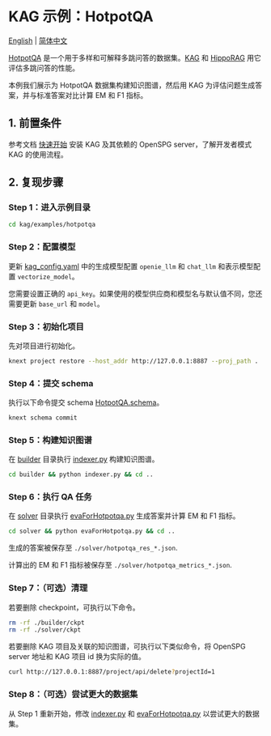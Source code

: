 # KAG 示例：HotpotQA

[English](./README.md) |
[简体中文](./README_cn.md)

[HotpotQA](https://arxiv.org/abs/1809.09600) 是一个用于多样和可解释多跳问答的数据集。[KAG](https://arxiv.org/abs/2409.13731) 和 [HippoRAG](https://arxiv.org/abs/2405.14831) 用它评估多跳问答的性能。

本例我们展示为 HotpotQA 数据集构建知识图谱，然后用 KAG 为评估问题生成答案，并与标准答案对比计算 EM 和 F1 指标。

## 1. 前置条件

参考文档 [快速开始](https://openspg.yuque.com/ndx6g9/0.6/quzq24g4esal7q17) 安装 KAG 及其依赖的 OpenSPG server，了解开发者模式 KAG 的使用流程。

## 2. 复现步骤

### Step 1：进入示例目录

```bash
cd kag/examples/hotpotqa
```

### Step 2：配置模型

更新 [kag_config.yaml](./kag_config.yaml) 中的生成模型配置 ``openie_llm`` 和 ``chat_llm`` 和表示模型配置 ``vectorize_model``。

您需要设置正确的 ``api_key``。如果使用的模型供应商和模型名与默认值不同，您还需要更新 ``base_url`` 和 ``model``。

### Step 3：初始化项目

先对项目进行初始化。

```bash
knext project restore --host_addr http://127.0.0.1:8887 --proj_path .
```

### Step 4：提交 schema

执行以下命令提交 schema [HotpotQA.schema](./schema/HotpotQA.schema)。

```bash
knext schema commit
```

### Step 5：构建知识图谱

在 [builder](./builder) 目录执行 [indexer.py](./builder/indexer.py) 构建知识图谱。

```bash
cd builder && python indexer.py && cd ..
```

### Step 6：执行 QA 任务

在 [solver](./solver) 目录执行 [evaForHotpotqa.py](./solver/evaForHotpotqa.py) 生成答案并计算 EM 和 F1 指标。

```bash
cd solver && python evaForHotpotqa.py && cd ..
```

生成的答案被保存至 ``./solver/hotpotqa_res_*.json``.

计算出的 EM 和 F1 指标被保存至 ``./solver/hotpotqa_metrics_*.json``.

### Step 7：（可选）清理

若要删除 checkpoint，可执行以下命令。

```bash
rm -rf ./builder/ckpt
rm -rf ./solver/ckpt
```

若要删除 KAG 项目及关联的知识图谱，可执行以下类似命令，将 OpenSPG server 地址和 KAG 项目 id 换为实际的值。

```bash
curl http://127.0.0.1:8887/project/api/delete?projectId=1
```

### Step 8：（可选）尝试更大的数据集

从 Step 1 重新开始，修改 [indexer.py](./builder/indexer.py) 和 [evaForHotpotqa.py](./solver/evaForHotpotqa.py) 以尝试更大的数据集。

